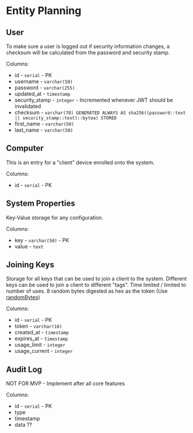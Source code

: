 # Entity Planning

## User

To make sure a user is logged out if security information changes, a checksum will be calculated from the password and security stamp.

Columns:
- id - `serial` - PK
- username - `varchar(50)`
- password - `varchar(255)`
- updated_at - `timestamp`
- security_stamp - `integer` - Incremented whenever JWT should be invalidated
- checksum - `varchar(70) GENERATED ALWAYS AS sha256((password::text || security_stamp::text)::bytea) STORED` 
- first_name - `varchar(50)`
- last_name - `varchar(50)`

## Computer

This is an entry for a "client" device enrolled onto the system.

Columns:
- id - `serial` - PK


## System Properties

Key-Value storage for any configuration. 

Columns:
- key - `varchar(50)` - PK
- value - `text`

## Joining Keys

Storage for all keys that can be used to join a client to the system. Different keys can be used to join a client to different "tags". Time limited / limited to number of uses. 8 random bytes digested as hex as the token (Use [randomBytes](https://nodejs.org/api/crypto.html#cryptorandombytessize-callback))

Columns:
- id - `serial` - PK
- token - `varchar(16)`
- created_at - `timestamp`
- expires_at - `timestamp`
- usage_limit - `integer`
- usage_current - `integer`


## Audit Log

NOT FOR MVP - Implement after all core features

Columns:
- id - `serial` - PK
- type
- timestamp
- data ??
